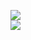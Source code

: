 [![](https://img.shields.io/badge/Made%20With-Github%20Spray-lightgrey.svg?style=for-the-badge&logo=github)](https://github.com/Annihil/github-spray#11176)  
[![](https://i.imgur.com/2DrTn0Z.gif)](https://github.com/Annihil/github-spray)